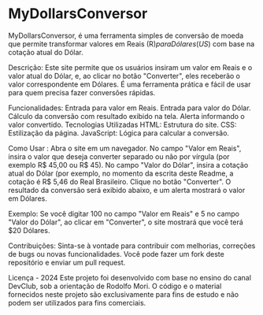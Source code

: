 # MyDollarsConversor

MyDollarsConversor, é uma ferramenta simples de conversão de moeda que permite transformar valores em Reais (R$) para Dólares (US$) com base na cotação atual do Dólar.

Descrição: 
Este site permite que os usuários insiram um valor em Reais e o valor atual do Dólar, e, ao clicar no botão "Converter", eles receberão o valor correspondente em Dólares. É uma ferramenta prática e fácil de usar para quem precisa fazer conversões rápidas.

Funcionalidades:
Entrada para valor em Reais.
Entrada para valor do Dólar.
Cálculo da conversão com resultado exibido na tela.
Alerta informando o valor convertido.
Tecnologias Utilizadas
HTML: Estrutura do site.
CSS: Estilização da página.
JavaScript: Lógica para calcular a conversão.


Como Usar :
Abra o site em um navegador.
No campo "Valor em Reais", insira o valor que deseja converter separado ou não por vírgula (por exemplo R$ 45,00 ou R$ 45).
No campo "Valor do Dólar", insira a cotação atual do Dólar (por exemplo, no momento da escrita deste Readme, a cotação é R$ 5,46 do Real Brasileiro.
Clique no botão "Converter".
O resultado da conversão será exibido abaixo, e um alerta mostrará o valor em Dólares.


Exemplo: 
Se você digitar 100 no campo "Valor em Reais" e 5 no campo "Valor do Dólar", ao clicar em "Converter", o site mostrará que você terá $20 Dólares.


Contribuições: 
Sinta-se à vontade para contribuir com melhorias, correções de bugs ou novas funcionalidades. Você pode fazer um fork deste repositório e enviar um pull request.


Licença - 2024 Este projeto foi desenvolvido com base no ensino do canal DevClub, sob a orientação de Rodolfo Mori. O código e o material fornecidos neste projeto são exclusivamente para fins de estudo e não podem ser utilizados para fins comerciais.
